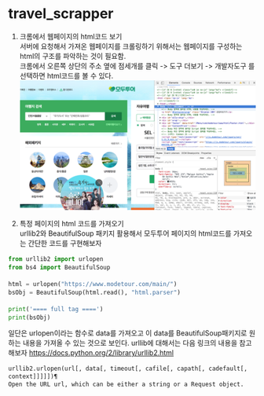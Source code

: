 # travel_scrapper


1. 크롬에서 웹페이지의 html코드 보기  
서버에 요청해서 가져온 웹페이지를 크롤링하기 위해서는 웹페이지를 구성하는 html의 구조를 파악하는 것이 필요함.  
크롬에서 오른쪽 상단의 주소 옆에 점세개를 클릭 -> 도구 더보기 -> 개발자도구 를 선택하면 html코드를 볼 수 있다.  
![view_html_in_chrome](./img/view_html_src_img.png)  


2. 특정 페이지의 html 코드를 가져오기  
urllib2와 BeautifulSoup 패키지 활용해서 모두투어 페이지의 html코드를 가져오는 간단한 코드를 구현해보자
~~~python
from urllib2 import urlopen  
from bs4 import BeautifulSoup  

html = urlopen("https://www.modetour.com/main/")
bsObj = BeautifulSoup(html.read(), "html.parser")

print('==== full tag ====')
print(bsObj)
~~~

일단은 urlopen이라는 함수로 data를 가져오고 이 data를 BeautifulSoup패키지로 원하는 내용을 가져올 수 있는 것으로 보인다.
urllib에 대해서는 다음 링크의 내용을 참고해보자
https://docs.python.org/2/library/urllib2.html
~~~
urllib2.urlopen(url[, data[, timeout[, cafile[, capath[, cadefault[, context]]]]])¶
Open the URL url, which can be either a string or a Request object.
~~~